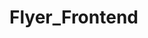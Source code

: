 # Flyer_Frontend

<!--
How to run:
1. Download the repo
2. Once you download the file, open the terminal change the folder location by entering the following command: "cd flyer"
3. Run “npm install @material-ui/core”
4. Run “npm install @material-ui/icons”
5. Run “npm install”.
-->
